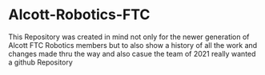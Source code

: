 # Alcott-Robotics-FTC
  This Repository was created in mind not only for the newer generation of Alcott FTC Robotics members but to also show a history of all the work and changes made thru the way
  and also casue the team of 2021 really wanted a github Repository
